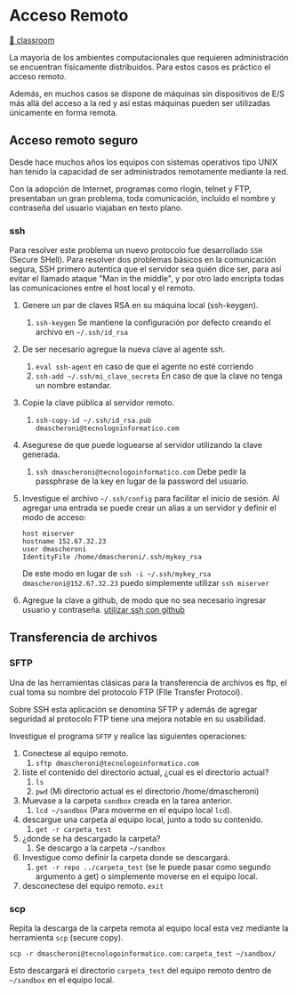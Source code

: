 # Acceso Remoto

[🔗 classroom](https://classroom.github.com/a/8UJEe0e9)

La mayoría de los ambientes computacionales que requieren administración se encuentran físicamente distribuidos.
Para estos casos es práctico el acceso remoto.

Además, en muchos casos se dispone de máquinas sin dispositivos de E/S más allá del acceso a la red y así estas máquinas pueden ser utilizadas únicamente en forma remota.

## Acceso remoto seguro

Desde hace muchos años los equipos con sistemas operativos tipo UNIX han tenido la capacidad de ser administrados remotamente mediante la red.

Con la adopción de Internet, programas como rlogin, telnet y FTP, presentaban un gran problema, toda comunicación, incluído el nombre y contraseña del usuario viajaban en texto plano.

### ssh

Para resolver este problema un nuevo protocolo fue desarrollado `SSH` (Secure SHell).
Para resolver dos problemas básicos en la comunicación segura, SSH primero autentica que el servidor sea quién dice ser, para así evitar el llamado ataque "Man in the middle", y por otro lado encripta todas las comunicaciones entre el host local y el remoto.

1. Genere un par de claves RSA en su máquina local (ssh-keygen).
   1. `ssh-keygen`
   Se mantiene la configuración por defecto creando el archivo en `~/.ssh/id_rsa`
2. De ser necesario agregue la nueva clave al agente ssh.
   1. `eval ssh-agent` en caso de que el agente no esté corriendo
   2. `ssh-add ~/.ssh/mi_clave_secreta` En caso de que la clave no tenga un nombre estandar.
3. Copie la clave pública al servidor remoto.
   1. `ssh-copy-id ~/.ssh/id_rsa.pub dmascheroni@tecnologoinformatico.com`
4. Asegurese de que puede loguearse al servidor utilizando la clave generada.
   1. `ssh dmascheroni@tecnologoinformatico.com`
   Debe pedir la passphrase de la key en lugar de la password del usuario.
5. Investigue el archivo `~/.ssh/config` para facilitar el inicio de sesión.
    Al agregar una entrada se puede crear un alias a un servidor y definir el modo de acceso:

    ```
    host miserver
    hostname 152.67.32.23
    user dmascheroni
    IdentityFile /home/dmascheroni/.ssh/mykey_rsa
    ```

    De este modo en lugar de `ssh -i ~/.ssh/mykey_rsa dmascheroni@152.67.32.23`
    puedo simplemente utilizar `ssh miserver`

6. Agregue la clave a github, de modo que no sea necesario ingresar usuario y contraseña. [utilizar ssh con github](https://docs.github.com/en/github/authenticating-to-github/adding-a-new-ssh-key-to-your-github-account)

## Transferencia de archivos

### SFTP

Una de las herramientas clásicas para la transferencia de archivos es ftp, el cual toma su nombre del protocolo FTP (FIle Transfer Protocol).

Sobre SSH esta aplicación se denomina SFTP y además de agregar seguridad al protocolo FTP tiene una mejora notable en su usabilidad.

Investigue el programa `SFTP` y realice las siguientes operaciones:

1. Conectese al equipo remoto.
   1. `sftp dmascheroni@tecnologoinformatico.com`
2. liste el contenido del directorio actual, ¿cual es el directorio actual?
   1. `ls`
   2. `pwd` (Mi directorio actual es el directorio /home/dmascheroni)
3. Muevase a la carpeta `sandbox` creada en la tarea anterior.
   1. `lcd ~/sandbox` (Para moverme en el equipo local `lcd`).
4. descargue una carpeta al equipo local, junto a todo su contenido.
   1. `get -r carpeta_test`
5. ¿donde se ha descargado la carpeta?
   1. Se descargo a la carpeta `~/sandbox`
6. Investigue como definir la carpeta donde se descargará.
   1. `get -r repo ../carpeta_test` (se le puede pasar como segundo argumento a get)
   o simplemente moverse en el equipo local.
7. desconectese del equipo remoto.
    `exit`

### scp

Repita la descarga de la carpeta remota al equipo local esta vez mediante la herramienta `scp` (secure copy).

`scp -r dmascheroni@tecnologoinformatico.com:carpeta_test ~/sandbox/`

Esto descargará el directorio `carpeta_test` del equipo remoto dentro de `~/sandbox` en el equipo local.
